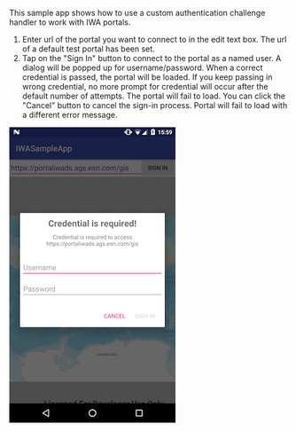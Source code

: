 This sample app shows how to use a custom authentication challenge handler to work with IWA portals. 

 1. Enter url of the portal you want to connect to in the edit text box. The url of a default test portal has
 been set.
 2. Tap on the "Sign In" button to connect to the portal as a named user. A dialog will be popped up for
 username/password. When a correct credential is passed, the portal will be loaded. If you keep passing in
 wrong credential, no more prompt for credential will occur after the default number of attempts.
 The portal will fail to load. You can click the "Cancel" button to cancel the sign-in
 process. Portal will fail to load with a different error message.

<img src="IWA.png" width="300"/>
